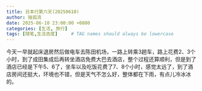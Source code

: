 ```yaml
---
title: 日本行第六天(20250610)
author: 独孤流
date: 2025-06-10 23:00:00 +0800
categories: [生活, 旅行]
tags: [随笔,生活态度]     # TAG names should always be lowercase
---
```


今天一早就起床退房然后做电车去陈田机场，一路上转乘3趟车，路上花费2、3个小时，到了成田集成后再转坐酒店免费大巴去酒店，整个过程还算顺利，但是到了酒店已经是下午5、6了，坐车以及吃饭花费了7、8个小时，感觉太远了，到了酒店房间还挺大，环境也不错，但是天气不怎么好，整体都在下雨，有点儿冷冰冰的。
